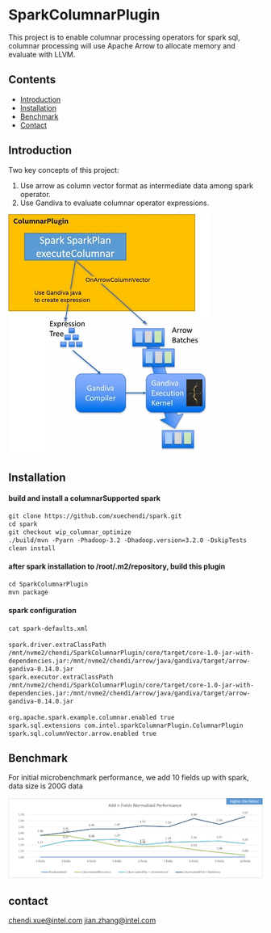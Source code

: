 # SparkColumnarPlugin

This project is to enable columnar processing operators for spark sql, columnar processing will use Apache Arrow to allocate memory and evaluate with LLVM. 

## Contents

- [Introduction](#introduction)
- [Installation](#installation)
- [Benchmark](#benchmark)
- [Contact](#contact)

## Introduction

Two key concepts of this project:
1. Use arrow as column vector format as intermediate data among spark operator.
2. Use Gandiva to evaluate columnar operator expressions.

![Overview](/resource/overview.jpg)

## Installation

#### build and install a columnarSupported spark

``` shell
git clone https://github.com/xuechendi/spark.git
cd spark
git checkout wip_columnar_optimize
./build/mvn -Pyarn -Phadoop-3.2 -Dhadoop.version=3.2.0 -DskipTests clean install
```

#### after spark installation to /root/.m2/repository, build this plugin

``` shell
cd SparkColumnarPlugin
mvn package
```

#### spark configuration

``` shell
cat spark-defaults.xml

spark.driver.extraClassPath /mnt/nvme2/chendi/SparkColumnarPlugin/core/target/core-1.0-jar-with-dependencies.jar:/mnt/nvme2/chendi/arrow/java/gandiva/target/arrow-gandiva-0.14.0.jar
spark.executor.extraClassPath /mnt/nvme2/chendi/SparkColumnarPlugin/core/target/core-1.0-jar-with-dependencies.jar:/mnt/nvme2/chendi/arrow/java/gandiva/target/arrow-gandiva-0.14.0.jar

org.apache.spark.example.columnar.enabled true
spark.sql.extensions com.intel.sparkColumnarPlugin.ColumnarPlugin
spark.sql.columnVector.arrow.enabled true
```

## Benchmark

For initial microbenchmark performance, we add 10 fields up with spark, data size is 200G data

![Performance](/resource/performance.png)

## contact

chendi.xue@intel.com
jian.zhang@intel.com
